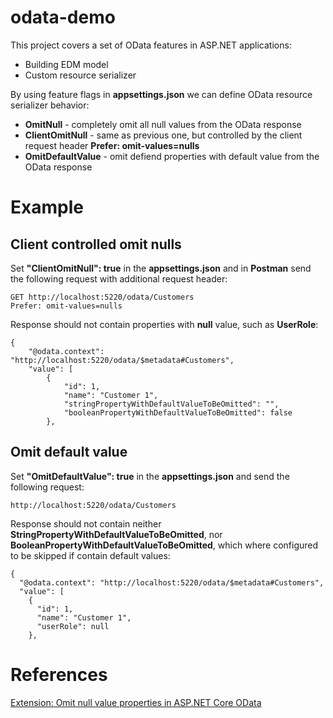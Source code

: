 # odata-demo

This project covers a set of OData features in ASP.NET applications:
 * Building EDM model
 * Custom resource serializer

By using feature flags in **appsettings.json** we can define OData resource serializer behavior:
 * **OmitNull** - completely omit all null values from the OData response
 * **ClientOmitNull** - same as previous one, but controlled by the client request header **Prefer: omit-values=nulls**
 * **OmitDefaultValue** - omit defiend properties with default value from the OData response

# Example

## Client controlled omit nulls

Set **"ClientOmitNull": true** in the **appsettings.json** and in **Postman** send the following request with additional request header:
```
GET http://localhost:5220/odata/Customers
Prefer: omit-values=nulls
```

Response should not contain properties with **null** value, such as **UserRole**:

```
{
    "@odata.context": "http://localhost:5220/odata/$metadata#Customers",
    "value": [
        {
            "id": 1,
            "name": "Customer 1",
            "stringPropertyWithDefaultValueToBeOmitted": "",
            "booleanPropertyWithDefaultValueToBeOmitted": false
        },
```

## Omit default value

Set **"OmitDefaultValue": true** in the **appsettings.json** and send the following request:
```
http://localhost:5220/odata/Customers
```

Response should not contain neither **StringPropertyWithDefaultValueToBeOmitted**, nor **BooleanPropertyWithDefaultValueToBeOmitted**, which where configured to be skipped if contain default values:
```
{
  "@odata.context": "http://localhost:5220/odata/$metadata#Customers",
  "value": [
    {
      "id": 1,
      "name": "Customer 1",
      "userRole": null
    },
```

# References
[Extension: Omit null value properties in ASP.NET Core OData](https://devblogs.microsoft.com/odata/extension-omit-null-value-properties-in-asp-net-core-odata/)
